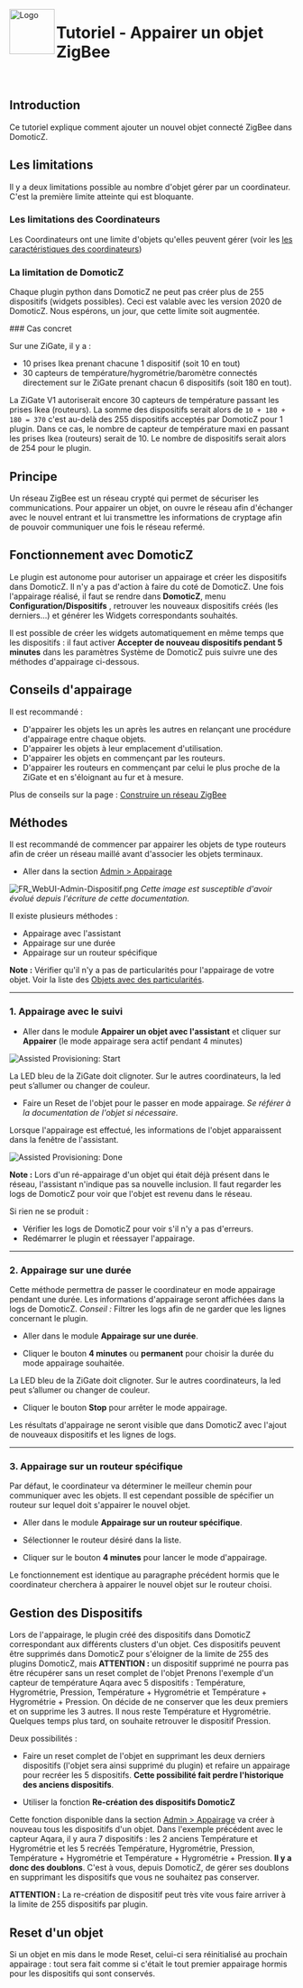 <a href="Home.md"><img align="left" width="80" height="80" src="../Images/logo_Z4D.png" alt="Logo"></a>

# Tutoriel - Appairer un objet ZigBee

</br>


## Introduction

Ce tutoriel explique comment ajouter un nouvel objet connecté ZigBee dans DomoticZ.

## Les limitations

Il y a deux limitations possible au nombre d'objet gérer par un coordinateur. C'est la première limite atteinte qui est bloquante.

### Les limitations des Coordinateurs

Les Coordinateurs ont une limite d'objets qu'elles peuvent gérer (voir les [les caractéristiques des coordinateurs](Les-coordinateurs.md#nombre-dobjet-limit%C3%A9))

### La limitation de DomoticZ

Chaque plugin python dans DomoticZ ne peut pas créer plus de 255 dispositifs (widgets possibles). Ceci est valable avec les version 2020 de DomoticZ. Nous espérons, un jour, que cette limite soit augmentée.

### Cas concret

Sur une ZiGate, il y a :

* 10 prises Ikea prenant chacune 1 dispositif (soit 10 en tout)
* 30 capteurs de température/hygrométrie/baromètre connectés directement sur le ZiGate prenant chacun 6 dispositifs (soit 180 en tout).

La ZiGate V1 autoriserait encore 30 capteurs de température passant les prises Ikea (routeurs). La somme des dispositifs serait alors de `10 + 180 + 180 = 370` c'est au-delà des 255 dispositifs acceptés par DomoticZ pour 1 plugin.
Dans ce cas, le nombre de capteur de température maxi en passant les prises Ikea (routeurs) serait de 10. Le nombre de dispositifs serait alors de 254 pour le plugin.

## Principe

Un réseau ZigBee est un réseau crypté qui permet de sécuriser les communications. Pour appairer un objet, on ouvre le réseau afin d'échanger avec le nouvel entrant et lui transmettre les informations de cryptage afin de pouvoir communiquer une fois le réseau refermé.


## Fonctionnement avec DomoticZ

Le plugin est autonome pour autoriser un appairage et créer les dispositifs dans DomoticZ. Il n'y a pas d'action à faire du coté de DomoticZ. Une fois l'appairage réalisé, il faut se rendre dans __DomoticZ__, menu __Configuration/Dispositifs__ , retrouver les nouveaux dispositifs créés (les derniers...) et générer les Widgets correspondants souhaités.

Il est possible de créer les widgets automatiquement en même temps que les dispositifs : il faut activer __Accepter de nouveau dispositifs pendant 5 minutes__ dans les paramètres Système de DomoticZ puis suivre une des méthodes d'appairage ci-dessous.

## Conseils d'appairage

Il est recommandé :

* D'appairer les objets les un après les autres en relançant une procédure d'appairage entre chaque objets.
* D'appairer les objets à leur emplacement d'utilisation.
* D'appairer les objets en commençant par les routeurs.
* D'appairer les routeurs en commençant par celui le plus proche de la ZiGate et en s'éloignant au fur et à mesure.

Plus de conseils sur la page : [Construire un réseau ZigBee](Tuto_Construire-un-reseau-ZigBee.md)


## Méthodes

Il est recommandé de commencer par appairer les objets de type routeurs afin de créer un réseau maillé avant d'associer les objets terminaux.

* Aller dans la section [Admin > Appairage](WebUI_Admin.md#appairage)

![FR_WebUI-Admin-Dispositif.png](Images/FR_WebUI-Admin-Appairage.png)
*Cette image est susceptible d'avoir évolué depuis l'écriture de cette documentation.*


Il existe plusieurs méthodes :

* Appairage avec l'assistant
* Appairage sur une durée
* Appairage sur un routeur spécifique

**Note :** Vérifier qu'il n'y a pas de particularités pour l'appairage de votre objet. Voir la liste des [Objets avec des particularités](Home.md#particularit%C3%A9s-de-certains-objets).

------------------------------------------------
### 1. Appairage avec le suivi

* Aller dans le module __Appairer un objet avec l'assistant__ et cliquer sur __Appairer__ (le mode appairage sera actif pendant 4 minutes)

![Assisted Provisioning: Start](../Images/Provisionning_2.png)

 La LED bleu de la ZiGate doit clignoter. Sur le autres coordinateurs, la led peut s’allumer ou changer de couleur.

* Faire un Reset de l'objet pour le passer en mode appairage. *Se référer à la documentation de l'objet si nécessaire.*

 Lorsque l'appairage est effectué, les informations de l'objet apparaissent dans la fenêtre de l'assistant.

![Assisted Provisioning: Done](../Images/Provisionning_3.png)

**Note :** Lors d'un ré-appairage d'un objet qui était déjà présent dans le réseau, l'assistant n'indique pas sa nouvelle inclusion. Il faut regarder les logs de DomoticZ pour voir que l'objet est revenu dans le réseau.

Si rien ne se produit :

* Vérifier les logs de DomoticZ pour voir s'il n'y a pas d'erreurs.
* Redémarrer le plugin et réessayer l'appairage.


------------------------------------------------      
### 2. Appairage sur une durée

Cette méthode permettra de passer le coordinateur en mode appairage pendant une durée. Les informations d'appairage seront affichées dans la logs de DomoticZ.
*Conseil :* Filtrer les logs afin de ne garder que les lignes concernant le plugin.

* Aller dans le module __Appairage sur une durée__.

* Cliquer le bouton __4 minutes__ ou __permanent__ pour choisir la durée du mode appairage souhaitée.

 La LED bleu de la ZiGate doit clignoter. Sur le autres coordinateurs, la led peut s’allumer ou changer de couleur.

 * Cliquer le bouton __Stop__ pour arrêter le mode appairage.

 Les résultats d'appairage ne seront visible que dans DomoticZ avec l'ajout de nouveaux dispositifs et les lignes de logs.


------------------------------------------------      
### 3. Appairage sur un routeur spécifique

Par défaut, le coordinateur va déterminer le meilleur chemin pour communiquer avec les objets. Il est cependant possible de spécifier un routeur sur lequel doit s'appairer le nouvel objet.

* Aller dans le module __Appairage sur un routeur spécifique__.

* Sélectionner le routeur désiré dans la liste.

* Cliquer sur le bouton __4 minutes__ pour lancer le mode d'appairage.

Le fonctionnement est identique au paragraphe précédent hormis que le coordinateur cherchera à appairer le nouvel objet sur le routeur choisi.

## Gestion des Dispositifs

Lors de l'appairage, le plugin créé des dispositifs dans DomoticZ correspondant aux différents clusters d'un objet. Ces dispositifs peuvent être supprimés dans DomoticZ pour s'éloigner de la limite de 255 des plugins DomoticZ, mais __ATTENTION :__ un dispositif supprimé ne pourra pas être récupérer sans un reset complet de l'objet
Prenons l'exemple d'un capteur de température Aqara avec 5 dispositifs : Température, Hygrométrie, Pression, Température + Hygrométrie et Température + Hygrométrie + Pression. On décide de ne conserver que les deux premiers et on supprime les 3 autres. Il nous reste Température et Hygrométrie.
Quelques temps plus tard, on souhaite retrouver le dispositif Pression.

Deux possibilités :

* Faire un reset complet de l'objet en supprimant les deux derniers dispositifs (l'objet sera ainsi supprimé du plugin) et refaire un appairage pour recréer les 5 dispositifs.
__Cette possibilité fait perdre l'historique des anciens dispositifs__.

* Utiliser la fonction __Re-création des dispositifs DomoticZ__

Cette fonction disponible dans la section [Admin > Appairage](WebUI_Admin.md#appairage) va créer à nouveau tous les dispositifs d'un objet.
Dans l'exemple précédent avec le capteur Aqara, il y aura  7 dispositifs : les 2 anciens Température et Hygrométrie et les 5 recréés Température, Hygrométrie, Pression, Température + Hygrométrie et Température + Hygrométrie + Pression. __Il y a donc des doublons__. C'est à vous, depuis DomoticZ, de gérer ses doublons en supprimant les dispositifs que vous ne souhaitez pas conserver.

__ATTENTION :__ La re-création de dispositif peut très vite vous faire arriver à la limite de 255 dispositifs par plugin.

## Reset d'un objet

Si un objet en mis dans le mode Reset, celui-ci sera réinitialisé au prochain appairage : tout sera fait comme si c'était le tout premier appairage hormis pour les dispositifs qui sont conservés.
